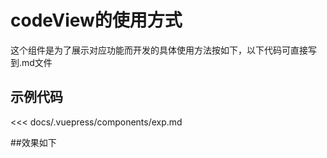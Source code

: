 # codeView的使用方式

这个组件是为了展示对应功能而开发的具体使用方法按如下，以下代码可直接写到.md文件

## 示例代码

<<< docs/.vuepress/components/exp.md

##效果如下

<codeView>
<template v-slot:view>
<carousel />
</template>
<template v-slot:msg>
    <div>
     <p>这里可以添加一些描述。同时可以使用一些预设的样式</p>
     <p>
        例如：
     </p>
     <p>
        <code>class="red"</code>
        <span class="red">red</span>
     </p>
     <p>
     <code>&lt;code&gt;code标签 &lt;/code&gt;</code> <code>code标签</code>
     </p>
    </div>
   
</template>
<template v-slot:code>
<!-- 注意这里需要上下各空一行 -->

<<< docs/.vuepress/components/carousel.vue

</template>
</codeView>
